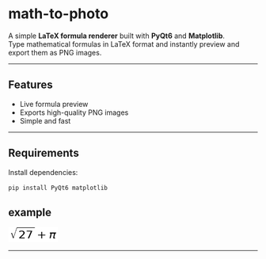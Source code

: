 # math-to-photo


A simple  **LaTeX formula renderer** built with **PyQt6** and **Matplotlib**.  
Type mathematical formulas in LaTeX format and instantly preview and export them as PNG images.

---

## Features
- Live formula preview 
- Exports high-quality PNG images 
- Simple and fast

---

## Requirements

Install dependencies:
```bash
pip install PyQt6 matplotlib
```
## example 
<img src="preview.png" alt="this is a image" style="width: 100px; height: 30px;">

---
